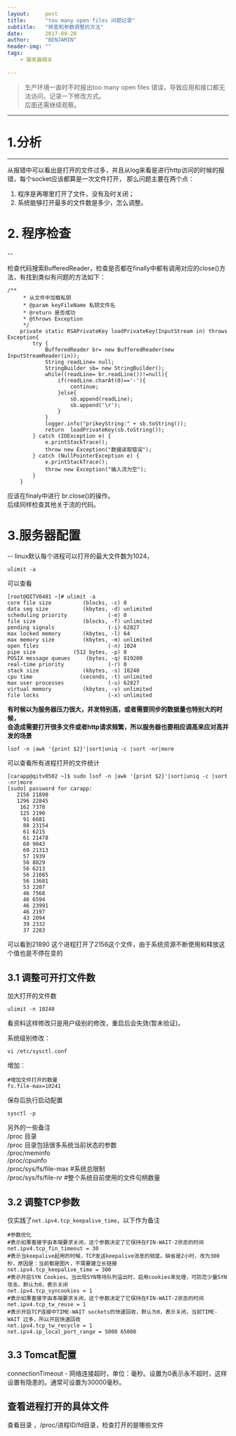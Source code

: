 ```yaml
---
layout:     post
title:      "too many open files 问题记录"
subtitle:   "排查和参数调整的方法"
date:       2017-09-20
author:     "BENJAMIN"
header-img: ""
tags:
    - 服务器相关
   
---
```



> 生产环境一直时不时报出too many open files 错误，导致应用和接口都无法访问，记录一下修改方式。  
> 后面还需继续观察。

---


# 1.分析


---

从报错中可以看出是打开的文件过多，并且从log来看是进行http访问的时候的报错，每个socket应该都算是一次文件打开，
那么问题主要在两个点：  
1. 程序是再哪里打开了文件，没有及时关闭；
2. 系统能够打开最多的文件数是多少，怎么调整。



# 2. 程序检查
--

检查代码搜索BufferedReader，检查是否都在finally中都有调用对应的close()方法，有找到类似有问题的方法如下：

```
/**   
     * 从文件中加载私钥   
     * @param keyFileName 私钥文件名   
     * @return 是否成功 
     * @throws Exception  
     */  
    private static RSAPrivateKey loadPrivateKey(InputStream in) throws Exception{  
        try {  
            BufferedReader br= new BufferedReader(new InputStreamReader(in));  
            String readLine= null;  
            StringBuilder sb= new StringBuilder();  
            while((readLine= br.readLine())!=null){  
                if(readLine.charAt(0)=='-'){  
                    continue;  
                }else{  
                    sb.append(readLine);  
                    sb.append('\r');  
                }  
            }  
            logger.info("prikeyString:" + sb.toString());
            return  loadPrivateKey(sb.toString());  
        } catch (IOException e) {  
            e.printStackTrace();
            throw new Exception("数据读取错误");  
        } catch (NullPointerException e) {  
            e.printStackTrace();
            throw new Exception("输入流为空");  
        }  
    }  
```

应该在finaly中进行 br.close()的操作。  
后续同样检查其他关于流的代码。

# 3.服务器配置
--
linux默认每个进程可以打开的最大文件数为1024，

```
ulimit -a
``` 
可以查看

```
[root@QITV0481 ~]# ulimit -a
core file size          (blocks, -c) 0
data seg size           (kbytes, -d) unlimited
scheduling priority             (-e) 0
file size               (blocks, -f) unlimited
pending signals                 (-i) 62827
max locked memory       (kbytes, -l) 64
max memory size         (kbytes, -m) unlimited
open files                      (-n) 1024
pipe size            (512 bytes, -p) 8
POSIX message queues     (bytes, -q) 819200
real-time priority              (-r) 0
stack size              (kbytes, -s) 10240
cpu time               (seconds, -t) unlimited
max user processes              (-u) 62827
virtual memory          (kbytes, -v) unlimited
file locks                      (-x) unlimited

```

**有时候以为服务器压力很大，并发特别高，或者需要同步的数据量也特别大的时候，  
会造成需要打开很多文件或者http请求频繁，所以服务器也要相应调高来应对高并发的场景**

```
lsof -n |awk '{print $2}'|sort|uniq -c |sort -nr|more
```
可以查看所有进程打开的文件统计

```
[carapp@qitv0502 ~]$ sudo lsof -n |awk '{print $2}'|sort|uniq -c |sort -nr|more
[sudo] password for carapp:
   2156 21890
   1296 22845
    162 7378
    125 2190
     91 6681
     88 23154
     61 6215
     61 21478
     60 9043
     60 21313
     57 1939
     56 8829
     56 6213
     56 21085
     56 13681
     53 2207
     46 7568
     46 6594
     46 23991
     46 2197
     43 2094
     39 2332
     37 2283
```
可以看到21890 这个进程打开了2156这个文件，由于系统资源不断使用和释放这个值也是不停在变的


## 3.1 调整可开打文件数
加大打开的文件数

```
ulimit -n 10240
```
看资料这样修改只是用户级别的修改，重启后会失效(暂未验证)。  

系统级别修改：

```
vi /etc/sysctl.conf
```

增加：

```
#增加文件打开的数量
fs.file-max=10241

```
保存后执行启动配置

```
sysctl -p

```

另外的一些备注  
/proc 目录  
/proc 目录包括很多系统当前状态的参数  
/proc/meminfo  
/proc/cpuinfo  
/proc/sys/fs/file-max #系统总限制  
/proc/sys/fs/file-nr #整个系统目前使用的文件句柄数量  


## 3.2 调整TCP参数

仅实践了```net.ipv4.tcp_keepalive_time```，以下作为备注

```
#参数优化
#表示如果套接字由本端要求关闭，这个参数决定了它保持在FIN-WAIT-2状态的时间
net.ipv4.tcp_fin_timeout = 30
#表示当keepalive起用的时候，TCP发送keepalive消息的频度。缺省是2小时，改为300秒，原因是：当前都是图片，不需要建立长链接
net.ipv4.tcp_keepalive_time = 300
#表示开启SYN Cookies。当出现SYN等待队列溢出时，启用cookies来处理，可防范少量SYN攻击，默认为0，表示关闭
net.ipv4.tcp_syncookies = 1
#表示如果套接字由本端要求关闭，这个参数决定了它保持在FIN-WAIT-2状态的时间
net.ipv4.tcp_tw_reuse = 1
#表示开启TCP连接中TIME-WAIT sockets的快速回收，默认为0，表示关闭，当前TIME-WAIT 过多，所以开启快速回收
net.ipv4.tcp_tw_recycle = 1
net.ipv4.ip_local_port_range = 5000 65000
```

## 3.3 Tomcat配置
connectionTimeout - 网络连接超时，单位：毫秒。设置为0表示永不超时，这样设置有隐患的。通常可设置为30000毫秒。

## 查看进程打开的具体文件
查看目录 ，/proc/进程ID/fd目录，检查打开的是哪些文件
